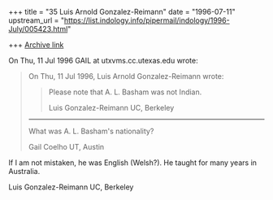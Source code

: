 +++
title = "35 Luis Arnold Gonzalez-Reimann"
date = "1996-07-11"
upstream_url = "https://list.indology.info/pipermail/indology/1996-July/005423.html"

+++
[Archive link](https://list.indology.info/pipermail/indology/1996-July/005423.html)



On Thu, 11 Jul 1996 GAIL at utxvms.cc.utexas.edu wrote:

> 
> 
> On Thu, 11 Jul 1996, Luis Arnold Gonzalez-Reimann wrote:
> 
> > Please note that A. L. Basham was not Indian.
> > 
> > Luis Gonzalez-Reimann
> > UC, Berkeley
> --------------------------------------------------------
> 
> What was A. L. Basham's nationality?
> 
> Gail Coelho
> UT, Austin


If I am not mistaken, he was English (Welsh?).  He taught for many years
in Australia.

Luis Gonzalez-Reimann
UC, Berkeley





